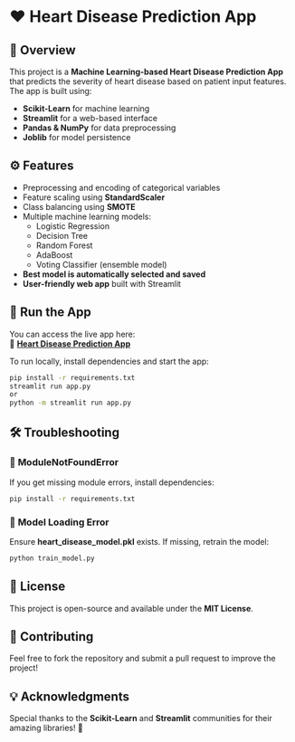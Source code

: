 # ❤️ Heart Disease Prediction App

## 📌 Overview
This project is a **Machine Learning-based Heart Disease Prediction App** that predicts the severity of heart disease based on patient input features. The app is built using:
- **Scikit-Learn** for machine learning
- **Streamlit** for a web-based interface
- **Pandas & NumPy** for data preprocessing
- **Joblib** for model persistence

## ⚙️ Features
- Preprocessing and encoding of categorical variables
- Feature scaling using **StandardScaler**
- Class balancing using **SMOTE**
- Multiple machine learning models:
  - Logistic Regression
  - Decision Tree
  - Random Forest
  - AdaBoost
  - Voting Classifier (ensemble model)
- **Best model is automatically selected and saved**
- **User-friendly web app** built with Streamlit

## 🚀 Run the App
You can access the live app here:  
🔗 **[Heart Disease Prediction App](https://m-aitisam-heart-disease-prediction-app-5ouc1r.streamlit.app/)**

To run locally, install dependencies and start the app:
```sh
pip install -r requirements.txt
streamlit run app.py
or
python -m streamlit run app.py
```

## 🛠️ Troubleshooting
### 🔹 **ModuleNotFoundError**
If you get missing module errors, install dependencies:
```sh
pip install -r requirements.txt
```

### 🔹 **Model Loading Error**
Ensure **heart_disease_model.pkl** exists. If missing, retrain the model:
```sh
python train_model.py
```

## 📜 License
This project is open-source and available under the **MIT License**.

## 🙌 Contributing
Feel free to fork the repository and submit a pull request to improve the project!

## 💡 Acknowledgments
Special thanks to the **Scikit-Learn** and **Streamlit** communities for their amazing libraries! 🚀

